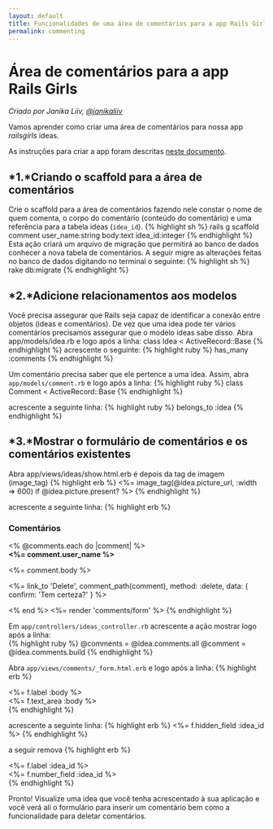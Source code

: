 ```yaml
---
layout: default
title: Funcionalidades de uma área de comentários para a app Rails Girls
permalink: commenting
---
```

# Área de comentários para a app Rails Girls
*Criado por Janika Liiv, [@janikaliiv](https://twitter.com/janikaliiv)*

Vamos aprender como criar uma área de comentários para nossa app *railsgirls* ideas.

As instruções para criar a app foram descritas [neste documento](/app).

## *1.*Criando o scaffold para a área de comentários

Crie o scaffold para a área de comentários fazendo nele constar o nome de quem comenta, o corpo do comentário (conteúdo do comentário) e uma referência para a tabela ideas (`idea_id`).
{% highlight sh %}
rails g scaffold comment user_name:string body:text idea_id:integer
{% endhighlight %}
Esta ação criará um arquivo de migração que permitirá ao banco de dados conhecer a nova tabela de comentários.  A seguir migre as alterações feitas no banco de dados digitando no terminal o seguinte:
{% highlight sh %}
rake db:migrate
{% endhighlight %}

## *2.*Adicione relacionamentos aos modelos

Você precisa assegurar que Rails seja capaz de identificar a conexão entre objetos (ideas e comentários). De vez que uma idea pode ter vários comentários precisamos assegurar que o modelo ideas sabe disso. Abra app/models/idea.rb e logo após a linha:
class Idea &lt; ActiveRecord::Base
{% endhighlight %}
acrescente o seguinte:
{% highlight ruby %}
has_many :comments
{% endhighlight %}

 Um comentário precisa saber que ele pertence a uma idea. Assim, abra `app/models/comment.rb` e logo após a linha:
{% highlight ruby %}
class Comment < ActiveRecord::Base
{% endhighlight %}

acrescente a seguinte linha:
{% highlight ruby %}
belongs_to :idea
{% endhighlight %}

## *3.*Mostrar o formulário de comentários e os comentários existentes

Abra app/views/ideas/show.html.erb é depois da tag de imagem (image_tag) 
{% highlight erb %}
<%= image_tag(@idea.picture_url, :width => 600) if @idea.picture.present? %>
{% endhighlight %}

acrescente a seguinte linha:
{% highlight erb %}
<h3>Comentários</h3>
<% @comments.each do |comment| %>
  <div>
    <strong><%= comment.user_name %></strong>
    <br />
    <p><%= comment.body %></p>
    <p><%= link_to 'Delete', comment_path(comment), method: :delete, data: { confirm: 'Tem certeza?' } %></p>
  </div>
<% end %>
<%= render 'comments/form' %>
{% endhighlight %}

Em `app/controllers/ideas_controller.rb` acrescente a ação mostrar logo após a linha:  
{% highlight ruby %}
@comments = @idea.comments.all
@comment = @idea.comments.build
{% endhighlight %}

Abra `app/views/comments/_form.html.erb` e logo após a linha:
{% highlight erb %}
  <div class="field">
    <%= f.label :body %><br />
    <%= f.text_area :body %>
  </div>
{% endhighlight %}

acrescente a seguinte linha:
{% highlight erb %}
<%= f.hidden_field :idea_id %>
{% endhighlight %}

a seguir remova
{% highlight erb %}
<div class="field">
  <%= f.label :idea_id %><br>
  <%= f.number_field :idea_id %>
</div>
{% endhighlight %}

Pronto! Visualize uma idea que você tenha acrescentado à sua aplicação e você verá ali o formulário para inserir um comentário bem como a funcionalidade para deletar comentários.